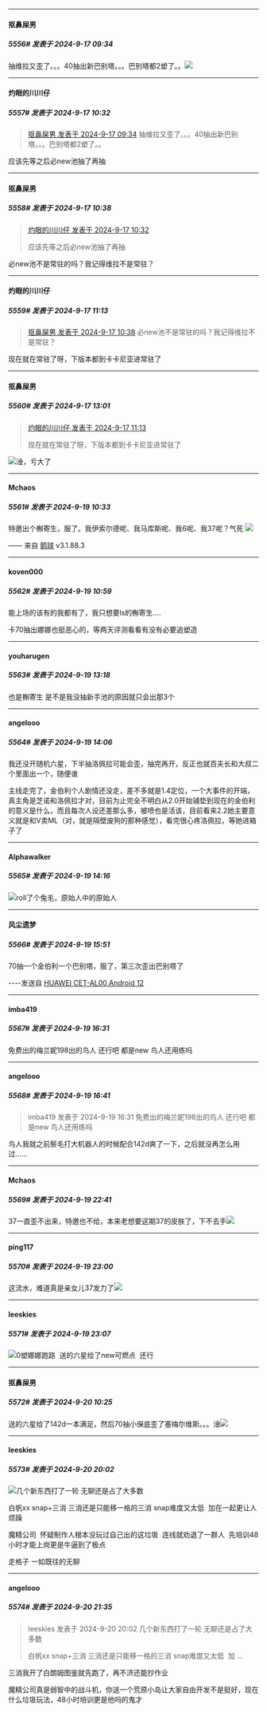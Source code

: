 ﻿
*****

####  抠鼻屎男  
##### 5556#       发表于 2024-9-17 09:34

抽维拉又歪了。。。40抽出新巴别塔。。。巴别塔都2塑了。。<img src="https://static.saraba1st.com/image/smiley/face2017/001.png" referrerpolicy="no-referrer">


*****

####  灼眼的川川仔  
##### 5557#       发表于 2024-9-17 10:32

<blockquote><a href="httphttps://bbs.saraba1st.com/2b/forum.php?mod=redirect&amp;goto=findpost&amp;pid=66224813&amp;ptid=2137242" target="_blank">抠鼻屎男 发表于 2024-9-17 09:34</a>
抽维拉又歪了。。。40抽出新巴别塔。。。巴别塔都2塑了。。</blockquote>
应该先等之后必new池抽了再抽


*****

####  抠鼻屎男  
##### 5558#       发表于 2024-9-17 10:38

<blockquote><a href="httphttps://bbs.saraba1st.com/2b/forum.php?mod=redirect&amp;goto=findpost&amp;pid=66225070&amp;ptid=2137242" target="_blank">灼眼的川川仔 发表于 2024-9-17 10:32</a>

应该先等之后必new池抽了再抽</blockquote>
必new池不是常驻的吗？我记得维拉不是常驻？


*****

####  灼眼的川川仔  
##### 5559#       发表于 2024-9-17 11:13

<blockquote><a href="httphttps://bbs.saraba1st.com/2b/forum.php?mod=redirect&amp;goto=findpost&amp;pid=66225108&amp;ptid=2137242" target="_blank">抠鼻屎男 发表于 2024-9-17 10:38</a>
必new池不是常驻的吗？我记得维拉不是常驻？</blockquote>
现在就在常驻了呀，下版本都到卡卡尼亚进常驻了


*****

####  抠鼻屎男  
##### 5560#       发表于 2024-9-17 13:01

<blockquote><a href="httphttps://bbs.saraba1st.com/2b/forum.php?mod=redirect&amp;goto=findpost&amp;pid=66225303&amp;ptid=2137242" target="_blank">灼眼的川川仔 发表于 2024-9-17 11:13</a>

现在就在常驻了呀，下版本都到卡卡尼亚进常驻了</blockquote>
<img src="https://static.saraba1st.com/image/smiley/face2017/081.png" referrerpolicy="no-referrer">淦，亏大了


*****

####  Mchaos  
##### 5561#       发表于 2024-9-19 10:33

特邀出个槲寄生，服了。我伊索尔德呢、我马库斯呢、我6呢、我37呢？气死
<img src="https://p.sda1.dev/19/86dd9d011e0cddf2e3d1c7eee88348a2/image.jpg" referrerpolicy="no-referrer">

—— 来自 [鹅球](https://www.pgyer.com/GcUxKd4w) v3.1.88.3


*****

####  koven000  
##### 5562#       发表于 2024-9-19 10:59

能上场的该有的我都有了，我只想要ls的槲寄生....

卡70抽出娜娜也挺恶心的，等两天评测看看有没有必要追塑造


*****

####  youharugen  
##### 5563#       发表于 2024-9-19 13:18

也是槲寄生
是不是我没抽新手池的原因就只会出那3个


*****

####  angelooo  
##### 5564#       发表于 2024-9-19 14:06

我还没开随机六星，下半抽洛佩拉可能会歪，抽完再开，反正也就百夫长和大叔二个里面出一个，随便谁

主线走完了，金伯利个人剧情还没走，差不多就是1.4定位，一个大事件的开端，真主角是芝诺和洛佩拉才对，目前为止完全不明白从2.0开始铺垫到现在的金伯利的意义是什么，而且每次人设还差那么多，被喷也是活该，目前看来2.2她主要意义就是和V卖ML（对，就是隔壁废狗的那种感觉），看完很心疼洛佩拉，等她进箱子了


*****

####  Alphawalker  
##### 5565#       发表于 2024-9-19 14:16

<img src="https://static.saraba1st.com/image/smiley/face/00.gif" referrerpolicy="no-referrer">roll了个兔毛，原始人中的原始人


*****

####  风尘遗梦  
##### 5566#       发表于 2024-9-19 15:51

70抽一个金伯利一个巴别塔，服了，第三次歪出巴别塔了

----发送自 [HUAWEI CET-AL00,Android 12](http://stage1.5j4m.com/?1.37)


*****

####  imba419  
##### 5567#       发表于 2024-9-19 16:31

免费出的梅兰妮198出的鸟人 还行吧 都是new 鸟人还用练吗


*****

####  angelooo  
##### 5568#       发表于 2024-9-19 16:41

<blockquote>imba419 发表于 2024-9-19 16:31
免费出的梅兰妮198出的鸟人 还行吧 都是new 鸟人还用练吗</blockquote>
鸟人我就之前鬃毛打大机器人的时候配合142d爽了一下，之后就没再怎么用过……


*****

####  Mchaos  
##### 5569#       发表于 2024-9-19 22:41

37一直歪不出来，特邀也不给，本来老想要这期37的皮肤了，下不去手<img src="https://static.saraba1st.com/image/smiley/face2017/152.png" referrerpolicy="no-referrer">


*****

####  ping117  
##### 5570#       发表于 2024-9-19 23:00

这流水，难道真是亲女儿37发力了<img src="https://static.saraba1st.com/image/smiley/face2017/037.png" referrerpolicy="no-referrer">


*****

####  leeskies  
##### 5571#       发表于 2024-9-19 23:07

<img src="https://static.saraba1st.com/image/smiley/face2017/007.png" referrerpolicy="no-referrer">0塑娜娜跑路  送的六星给了new可燃点  还行


*****

####  抠鼻屎男  
##### 5572#       发表于 2024-9-20 10:25

送的六星给了142d一本满足，然后70抽小保底歪了塞梅尔维斯。。。淦<img src="https://static.saraba1st.com/image/smiley/face2017/001.png" referrerpolicy="no-referrer">


*****

####  leeskies  
##### 5573#       发表于 2024-9-20 20:02

<img src="https://static.saraba1st.com/image/smiley/face2017/019.png" referrerpolicy="no-referrer">几个新东西打了一轮 无聊还是占了大多数

白帆xx snap+三消 三消还是只能移一格的三消 snap难度又太低  加在一起更让人烦躁

魔精公司  怀疑制作人根本没玩过自己出的这垃圾  连线就劝退了一群人  先培训48小时才能上岗更是牛逼到了极点

走格子 一如既往的无聊


*****

####  angelooo  
##### 5574#       发表于 2024-9-20 21:35

<blockquote>leeskies 发表于 2024-9-20 20:02
几个新东西打了一轮 无聊还是占了大多数

白帆xx snap+三消 三消还是只能移一格的三消 snap难度又太低  加 ...</blockquote>
三消我开了白朗姆图鉴就先跑了，再不济还能抄作业

魔精公司真是弱智中的战斗机，你送一个荒原小岛让大家自由开发不是挺好，现在什么垃圾玩法，48小时培训更是他吗的鬼才

